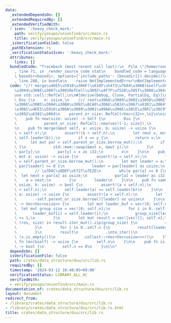 ```yaml
---
data:
  _extendedDependsOn: []
  _extendedRequiredBy: []
  _extendedVerifiedWith:
  - icon: ':heavy_check_mark:'
    path: verify/yosupo/unionfind/src/main.rs
    title: verify/yosupo/unionfind/src/main.rs
  _isVerificationFailed: false
  _pathExtension: rs
  _verificationStatusIcon: ':heavy_check_mark:'
  attributes:
    links: []
  bundledCode: "Traceback (most recent call last):\n  File \"/home/runner/.local/lib/python3.10/site-packages/onlinejudge_verify/documentation/build.py\"\
    , line 71, in _render_source_code_stat\n    bundled_code = language.bundle(stat.path,\
    \ basedir=basedir, options={'include_paths': [basedir]}).decode()\n  File \"/home/runner/.local/lib/python3.10/site-packages/onlinejudge_verify/languages/rust.py\"\
    , line 288, in bundle\n    raise NotImplementedError\nNotImplementedError\n"
  code: "//! merge\u4EE5\u5916\u306F(\u610F\u5473\u7684\u306B)&self\u306B\u3057\u305F\
    \u3044\u306E\u3067\u3001RefCell\u3092\u4F7F\u7528\u3057\u3066\u3044\u308B\n\n\
    use std::cell::RefCell;\n\n#[derive(Debug, Clone, PartialEq, Eq)]\npub struct\
    \ Dsu {\n    n: usize,\n    /// root\u306A\u3089\u3001\u305D\u306E\u96C6\u5408\
    \u306E\u30B5\u30A4\u30BA\u3092\u8CA0\u306E\u5024\u3067\u6301\u3064\n    /// \u305D\
    \u308C\u4EE5\u5916\u306A\u3089\u3001\u89AA\u306E\u30CE\u30FC\u30C9\u756A\u53F7\
    \u3092\u6301\u3064\n    parent_or_size: RefCell<Vec<i32>>,\n}\n\nimpl Dsu {\n\
    \    pub fn new(size: usize) -> Self {\n        Dsu {\n            n: size,\n\
    \            parent_or_size: RefCell::new(vec![-1; size]),\n        }\n    }\n\
    \n    pub fn merge(&mut self, a: usize, b: usize) -> usize {\n        assert!(a\
    \ < self.n);\n        assert!(b < self.n);\n        let (mut x, mut y) = (self.leader(a),\
    \ self.leader(b));\n        if x == y {\n            return x;\n        }\n  \
    \      let mut par = self.parent_or_size.borrow_mut();\n        if -par[x] < -par[y]\
    \ {\n            std::mem::swap(&mut x, &mut y);\n        }\n        par[x] +=\
    \ par[y];\n        par[y] = x as i32;\n        x\n    }\n\n    pub fn leader(&self,\
    \ mut a: usize) -> usize {\n        assert!(a < self.n);\n        let mut par\
    \ = self.parent_or_size.borrow_mut();\n        let mut leader = a;\n        while\
    \ par[leader] >= 0 {\n            leader = par[leader] as usize;\n        }\n\
    \        // \u7D4C\u8DEF\u5727\u7E2E\n        while par[a] >= 0 {\n          \
    \  let next = par[a] as usize;\n            par[a] = leader as i32;\n        \
    \    a = next;\n        }\n        leader\n    }\n\n    pub fn same(&self, a:\
    \ usize, b: usize) -> bool {\n        assert!(a < self.n);\n        assert!(b\
    \ < self.n);\n        self.leader(a) == self.leader(b)\n    }\n\n    pub fn size(&self,\
    \ a: usize) -> usize {\n        assert!(a < self.n);\n        let leader = self.leader(a);\n\
    \        -self.parent_or_size.borrow()[leader] as usize\n    }\n\n    pub fn groups(&self)\
    \ -> Vec<Vec<usize>> {\n        let mut leader_buf = vec![0; self.n];\n      \
    \  let mut group_size = vec![0; self.n];\n        for i in 0..self.n {\n     \
    \       leader_buf[i] = self.leader(i);\n            group_size[leader_buf[i]]\
    \ += 1;\n        }\n        let mut result = vec![vec![]; self.n];\n        for\
    \ (res, size) in result.iter_mut().zip(group_size) {\n            res.reserve(size);\n\
    \        }\n        for i in 0..self.n {\n            result[leader_buf[i]].push(i);\n\
    \        }\n        result\n            .into_iter()\n            .filter(|x|\
    \ !x.is_empty())\n            .collect::<Vec<Vec<usize>>>()\n    }\n\n    pub\
    \ fn len(&self) -> usize {\n        self.n\n    }\n\n    pub fn is_empty(&self)\
    \ -> bool {\n        self.n == 0\n    }\n}\n"
  dependsOn: []
  isVerificationFile: false
  path: crates/data_structure/dsu/src/lib.rs
  requiredBy: []
  timestamp: '2024-03-12 10:48:05+09:00'
  verificationStatus: LIBRARY_ALL_AC
  verifiedWith:
  - verify/yosupo/unionfind/src/main.rs
documentation_of: crates/data_structure/dsu/src/lib.rs
layout: document
redirect_from:
- /library/crates/data_structure/dsu/src/lib.rs
- /library/crates/data_structure/dsu/src/lib.rs.html
title: crates/data_structure/dsu/src/lib.rs
---
```

